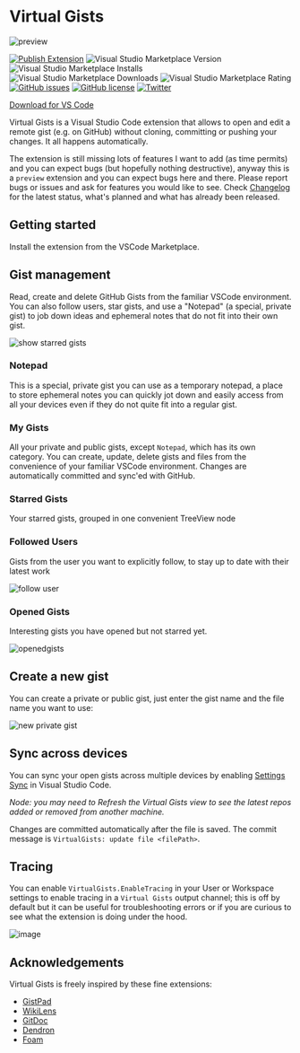 # Virtual Gists

![preview](https://img.shields.io/badge/-preview-orange)

[![Publish Extension](https://github.com/carlocardella/vscode-VirtualGists/actions/workflows/PublishExtension.yml/badge.svg)](https://github.com/carlocardella/vscode-VirtualGists/actions/workflows/PublishExtension.yml)
![Visual Studio Marketplace Version](https://img.shields.io/visual-studio-marketplace/v/carlocardella.vscode-virtualGists)
![Visual Studio Marketplace Installs](https://img.shields.io/visual-studio-marketplace/i/carlocardella.vscode-virtualGists)
![Visual Studio Marketplace Downloads](https://img.shields.io/visual-studio-marketplace/d/carlocardella.vscode-virtualGists)
![Visual Studio Marketplace Rating](https://img.shields.io/visual-studio-marketplace/r/carlocardella.vscode-virtualGists)
[![GitHub issues](https://img.shields.io/github/issues/carlocardella/vscode-VirtualGists.svg)](https://github.com/carlocardella/vscode-VirtualGists/issues)
[![GitHub license](https://img.shields.io/github/license/carlocardella/vscode-VirtualGists.svg)](https://github.com/carlocardella/vscode-VirtualGists/blob/master/LICENSE.md)
[![Twitter](https://img.shields.io/twitter/url/https/github.com/carlocardella/vscode-VirtualGists.svg?style=social)](https://twitter.com/intent/tweet?text=Wow:&url=https%3A%2F%2Fgithub.com%2Fcarlocardella%2Fvscode-VirtualGists)
<!-- [![Open in Visual Studio Code](https://open.vscode.dev/badges/open-in-vscode.svg)](https://open.vscode.dev/carlocardella/vscode-texttoolbox) -->

[Download for VS Code](https://marketplace.visualstudio.com/items?itemName=CarloCardella.vscode-virtualgists)

<!-- [Download for VS Codium](https://open-vsx.org/extension/carlocardella/vscode-texttoolbox) -->

Virtual Gists is a Visual Studio Code extension that allows to open and edit a remote gist (e.g. on GitHub) without cloning, committing or pushing your changes. It all happens automatically.

The extension is still missing lots of features I want to add (as time permits) and you can expect bugs (but hopefully nothing destructive), anyway this is a `preview` extension and you can expect bugs here and there. Please report bugs or issues and ask for features you would like to see. Check [Changelog](CHANGELOG.md) for the latest status, what's planned and what has already been released.

## Getting started

Install the extension from the VSCode Marketplace.

## Gist management

Read, create and delete GitHub Gists from the familiar VSCode environment. You can also follow users, star gists, and use a "Notepad" (a special, private gist) to job down ideas and ephemeral notes that do not fit into their own gist.

<!-- ![image](https://user-images.githubusercontent.com/5784415/197618303-98f29f54-6e8f-46bb-9f18-fe9989df4f97.png) -->

![show starred gists](https://user-images.githubusercontent.com/5784415/197624729-0c20ce8b-9cd9-4f53-97dd-69cb61a42fdf.gif)

### Notepad

This is a special, private gist you can use as a temporary notepad, a place to store ephemeral notes you can quickly jot down and easily access from all your devices even if they do not quite fit into a regular gist.

### My Gists

All your private and public gists, except `Notepad`, which has its own category. You can create, update, delete gists and files from the convenience of your familiar VSCode environment. Changes are automatically committed and sync'ed with GitHub.

### Starred Gists

Your starred gists, grouped in one convenient TreeView node

### Followed Users

Gists from the user you want to explicitly follow, to stay up to date with their latest work

![follow user](https://user-images.githubusercontent.com/5784415/200188563-725d6a20-71af-4cb1-8424-2ce6aa25fdd9.gif)

### Opened Gists

Interesting gists you have opened but not starred yet.

![openedgists](https://user-images.githubusercontent.com/5784415/201803325-acd4a167-cbd3-4d92-b0d4-dc2c5ef28ff9.gif)

## Create a new gist

You can create a private or public gist, just enter the gist name and the file name you want to use:

![new private gist](https://user-images.githubusercontent.com/5784415/197658237-f2d56e7a-2cbd-4d3a-9b9b-78a963a7336c.gif)

## Sync across devices

You can sync your open gists across multiple devices by enabling [Settings Sync](https://code.visualstudio.com/docs/editor/settings-sync) in Visual Studio Code.

*Node: you may need to Refresh the Virtual Gists view to see the latest repos added or removed from another machine.*

Changes are committed automatically after the file is saved. The commit message is `VirtualGists: update file <filePath>`.

## Tracing

You can enable `VirtualGists.EnableTracing` in your User or Workspace settings to enable tracing in a `Virtual Gists` output channel; this is off by default but it can be useful for troubleshooting errors or if you are curious to see what the extension is doing under the hood.

![image](https://user-images.githubusercontent.com/5784415/197569014-153f751e-6f37-4dd8-a5e6-3d50dc67b3de.png)


## Acknowledgements

Virtual Gists is freely inspired by these fine extensions:

* [GistPad](https://marketplace.visualstudio.com/items?itemName=vsls-contrib.gistfs)
* [WikiLens](https://marketplace.visualstudio.com/items?itemName=lostintangent.wikilens)
* [GitDoc](https://marketplace.visualstudio.com/items?itemName=vsls-contrib.gitdoc)
* [Dendron](https://marketplace.visualstudio.com/items?itemName=dendron.dendron)
* [Foam](https://marketplace.visualstudio.com/items?itemName=foam.foam-vscode)
